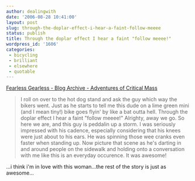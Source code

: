 ```yaml
---
author: dealingwith
date: '2006-08-28 10:41:00'
layout: post
slug: through-the-doplar-effect-i-hear-a-faint-follow-meeee
status: publish
title: Through the doplar effect I hear a faint "follow meeee!"
wordpress_id: '1606'
categories:
 - bicycling
 - brilliant
 - elsewhere
 - quotable
---
```


[Fearless Gearless - Blog Archive - Adventures of Critical Mass][1]

> I roll on over to the hot dog stand and ask the guy which way the bikers
went. Just as he starts to tell me this dude on a lime green mini (and I mean
tiny!) bike goes flyin' by like a bat outta hell. Through the doplar effect I
hear a faint "follow meeee!" Alrighty, away we go. So here we are, and this
guy is peddalin up a storm. I was seriously impressed with his cadence,
especially considering that his knees were just about to his ears. He was
spinning those wee cranks even faster when standing up. Now picture that scene
as he's darting in and around people on the sidewalk and holding onto a
conversation with me like this is an everyday occurence. It was awesome!

...i think i'm in love with this woman...the rest of the story is just as
awesome...

   [1]: http://www.fearlessgearless.com/2006/08/adventures-of-critical-mass/

